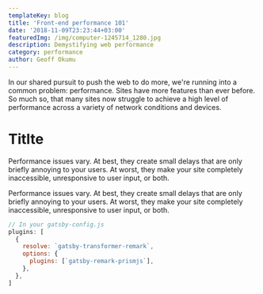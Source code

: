 ```yaml
---
templateKey: blog
title: 'Front-end performance 101'
date: '2018-11-09T23:23:44+03:00'
featuredImg: /img/computer-1245714_1280.jpg
description: Demystifying web performance
category: performance
author: Geoff Okumu
---
```


In our shared pursuit to push the web to do more, we're running into a common problem: performance. Sites have more features than ever before. So much so, that many sites now struggle to achieve a high level of performance across a variety of network conditions and devices.

# Titlte

Performance issues vary. At best, they create small delays that are only briefly annoying to your users. At worst, they make your site completely inaccessible, unresponsive to user input, or both.

Performance issues vary. At best, they create small delays that are only briefly annoying to your users. At worst, they make your site completely inaccessible, unresponsive to user input, or both.

```javascript
// In your gatsby-config.js
plugins: [
  {
    resolve: `gatsby-transformer-remark`,
    options: {
      plugins: [`gatsby-remark-prismjs`],
    },
  },
]
```
